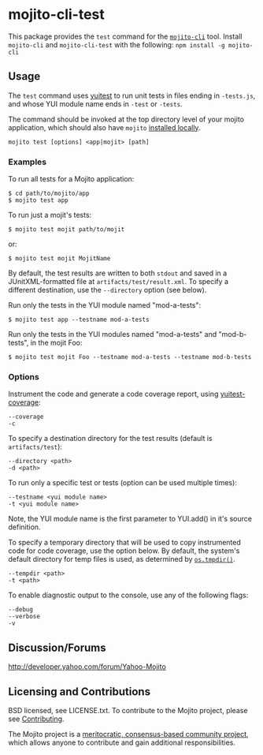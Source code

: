 mojito-cli-test
===============

This package provides the `test` command for the [`mojito-cli`](https://github.com/yahoo/mojito-cli) tool.
Install `mojito-cli` and `mojito-cli-test` with the following: `npm install -g mojito-cli`

Usage
-----

The `test` command uses [yuitest](https://github.com/yui/yuitest) to run unit tests in files ending in `-tests.js`, and whose YUI module name ends in `-test` or `-tests`.

The command should be invoked at the top directory level of your mojito application, which should also have
`mojito` [installed locally](https://github.com/yahoo/mojito-cli/wiki/NpmInstallation).

    mojito test [options] <app|mojit> [path]

### Examples

To run all tests for a Mojito application:

    $ cd path/to/mojito/app
    $ mojito test app

To run just a mojit's tests:

    $ mojito test mojit path/to/mojit

or:

    $ mojito test mojit MojitName

By default, the test results are written to both `stdout` and saved in a JUnitXML-formatted file at
`artifacts/test/result.xml`. To specify a different destination, use the `--directory` option (see below).

Run only the tests in the YUI module named "mod-a-tests":

    $ mojito test app --testname mod-a-tests

Run only the tests in the YUI modules named "mod-a-tests" and "mod-b-tests", in the mojit Foo:

    $ mojito test mojit Foo --testname mod-a-tests --testname mod-b-tests

### Options

Instrument the code and generate a code coverage report, using [yuitest-coverage](https://npmjs.org/package/yuitest-coverage):

    --coverage
    -c

To specify a destination directory for the test results (default is `artifacts/test`):

    --directory <path>
    -d <path>

To run only a specific test or tests (option can be used multiple times):

    --testname <yui module name>
    -t <yui module name>

Note, the YUI module name is the first parameter to YUI.add() in it's source definition.

To specify a temporary directory that will be used to copy instrumented code for code coverage, use the
option below. By default, the system's default directory for temp files is used, as determined
by [`os.tmpdir()`](http://nodejs.org/api/os.html#os_os_tmpdir).

    --tempdir <path>
    -t <path>

To enable diagnostic output to the console, use any of the following flags:

    --debug
    --verbose
    -v

Discussion/Forums
-----------------

http://developer.yahoo.com/forum/Yahoo-Mojito

Licensing and Contributions
---------------------------

BSD licensed, see LICENSE.txt. To contribute to the Mojito project, please see [Contributing](https://github.com/yahoo/mojito/wiki/Contributing-Code-to-Mojito).

The Mojito project is a [meritocratic, consensus-based community project](https://github.com/yahoo/mojito/wiki/Governance-Model),
which allows anyone to contribute and gain additional responsibilities.
